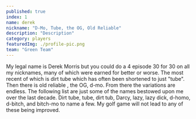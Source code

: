 ```yaml
---
published: true
index: 1
name: derek
nickname: "D-Mo, Tube, the OG, Old Reliable"
description: "Description"
category: players
featuredImg: ./profile-pic.png
team: "Green Team"
---
```


My legal name is Derek Morris but you could do a 4 episode 30 for 30 on all my nicknames, many of which were earned for better or worse. The most recent of which is dirt tube which has often been shortened to just "tube". Then there is old reliable , the OG, d-mo. From there the variations are endless. The following list are just some of the names bestowed upon me over the last decade. Dirt tube, tube, dirt tub, Darcy, lazy, lazy dick, d-homo, d-bitch, and bitch-mo to name a few. My golf game will not lead to any of these being improved.
